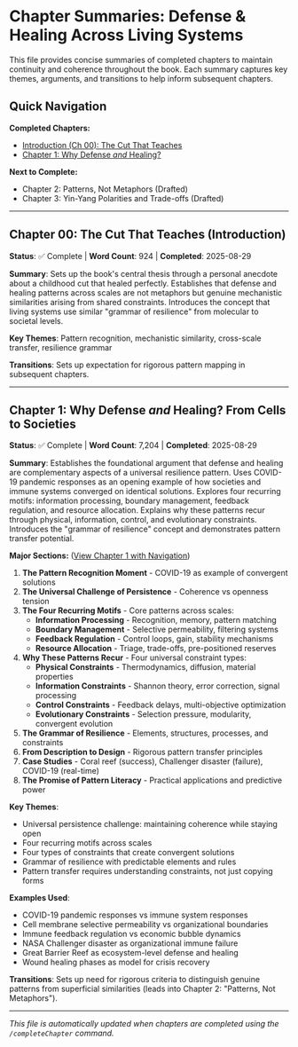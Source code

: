 # Chapter Summaries: Defense & Healing Across Living Systems

This file provides concise summaries of completed chapters to maintain continuity and coherence throughout the book. Each summary captures key themes, arguments, and transitions to help inform subsequent chapters.

## Quick Navigation

**Completed Chapters:**
- [Introduction (Ch 00): The Cut That Teaches](#chapter-00-the-cut-that-teaches-introduction)
- [Chapter 1: Why Defense *and* Healing?](#chapter-1-why-defense-and-healing-from-cells-to-societies)

**Next to Complete:**
- Chapter 2: Patterns, Not Metaphors (Drafted)
- Chapter 3: Yin-Yang Polarities and Trade-offs (Drafted)

---

## Chapter 00: The Cut That Teaches (Introduction)
**Status**: ✅ Complete | **Word Count**: 924 | **Completed**: 2025-08-29

**Summary**: Sets up the book's central thesis through a personal anecdote about a childhood cut that healed perfectly. Establishes that defense and healing patterns across scales are not metaphors but genuine mechanistic similarities arising from shared constraints. Introduces the concept that living systems use similar "grammar of resilience" from molecular to societal levels.

**Key Themes**: Pattern recognition, mechanistic similarity, cross-scale transfer, resilience grammar

**Transitions**: Sets up expectation for rigorous pattern mapping in subsequent chapters.

---

## Chapter 1: Why Defense *and* Healing? From Cells to Societies  
**Status**: ✅ Complete | **Word Count**: 7,204 | **Completed**: 2025-08-29

**Summary**: Establishes the foundational argument that defense and healing are complementary aspects of a universal resilience pattern. Uses COVID-19 pandemic responses as an opening example of how societies and immune systems converged on identical solutions. Explores four recurring motifs: information processing, boundary management, feedback regulation, and resource allocation. Explains why these patterns recur through physical, information, control, and evolutionary constraints. Introduces the "grammar of resilience" concept and demonstrates pattern transfer potential.

**Major Sections:** ([View Chapter 1 with Navigation](chapters/chapter-01.md))
1. **The Pattern Recognition Moment** - COVID-19 as example of convergent solutions
2. **The Universal Challenge of Persistence** - Coherence vs openness tension
3. **The Four Recurring Motifs** - Core patterns across scales:
   - **Information Processing** - Recognition, memory, pattern matching
   - **Boundary Management** - Selective permeability, filtering systems
   - **Feedback Regulation** - Control loops, gain, stability mechanisms  
   - **Resource Allocation** - Triage, trade-offs, pre-positioned reserves
4. **Why These Patterns Recur** - Four universal constraint types:
   - **Physical Constraints** - Thermodynamics, diffusion, material properties
   - **Information Constraints** - Shannon theory, error correction, signal processing
   - **Control Constraints** - Feedback delays, multi-objective optimization
   - **Evolutionary Constraints** - Selection pressure, modularity, convergent evolution
5. **The Grammar of Resilience** - Elements, structures, processes, and constraints
6. **From Description to Design** - Rigorous pattern transfer principles
7. **Case Studies** - Coral reef (success), Challenger disaster (failure), COVID-19 (real-time)
8. **The Promise of Pattern Literacy** - Practical applications and predictive power

**Key Themes**: 
- Universal persistence challenge: maintaining coherence while staying open
- Four recurring motifs across scales
- Four types of constraints that create convergent solutions
- Grammar of resilience with predictable elements and rules
- Pattern transfer requires understanding constraints, not just copying forms

**Examples Used**: 
- COVID-19 pandemic responses vs immune system responses
- Cell membrane selective permeability vs organizational boundaries
- Immune feedback regulation vs economic bubble dynamics
- NASA Challenger disaster as organizational immune failure
- Great Barrier Reef as ecosystem-level defense and healing
- Wound healing phases as model for crisis recovery

**Transitions**: Sets up need for rigorous criteria to distinguish genuine patterns from superficial similarities (leads into Chapter 2: "Patterns, Not Metaphors").

---

*This file is automatically updated when chapters are completed using the `/completeChapter` command.*